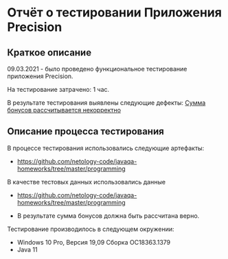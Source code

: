 # **Отчёт о тестировании Приложения Precision**

## **Краткое описание**


09.03.2021 -  было проведено функциональное тестирование приложения Precision.

На тестирование затрачено: 1 час.

В результате тестирования выявлены следующие дефекты:
[Сумма бонусов рассчитывается некорректно](https://github.com/IrinaSalovskaya/DZ-Java-2.2/issues/1)


## **Описание процесса тестирования**


В процессе тестирования использовались следующие артефакты:

* https://github.com/netology-code/javaqa-homeworks/tree/master/programming

В качестве тестовых данных использовались данные
* https://github.com/netology-code/javaqa-homeworks/tree/master/programming

* В результате сумма бонусов должна быть рассчитана верно.


Тестирование производилось в следующем окружении:

* Windows 10 Pro, Версия 19,09  Сборка ОС18363.1379
* Java 11